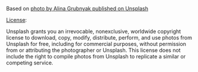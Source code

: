 Based on [photo by Alina Grubnyak published on Unsplash](https://unsplash.com/photos/ZiQkhI7417A)

[License](https://unsplash.com/license):

Unsplash grants you an irrevocable, nonexclusive, worldwide copyright license to download, copy, modify, distribute, perform, and use photos from Unsplash for free, including for commercial purposes, without permission from or attributing the photographer or Unsplash. This license does not include the right to compile photos from Unsplash to replicate a similar or competing service.
